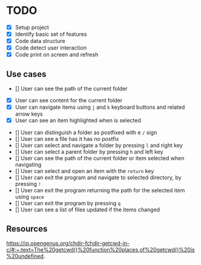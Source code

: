 # TODO

- [x] Setup project
- [x] Identify basic set of features
- [x] Code data structure
- [x] Code detect user interaction
- [x] Code print on screen and refresh

## Use cases
- [] User can see the path of the current folder
- [x] User can see content for the current folder
- [x] User can navigate items using `j` and `k` keyboard buttons and related arrow keys
- [x] User can see an item highlighted when is selected
- [] User can distinguish a folder as postfixed with e `/` sign
- [] User can see a file has it has no postfix
- [] User can select and navigate a folder by pressing `l`  and right key
- [] User can select a parent folder by pressing `h` and left key
- [] User can see the path of the current folder or item selected when navigating
- [] User can select and open an item with the `return` key
- [] User can exit the program and navigate to selected directory, by pressing `!`
- [] User can exit the program returning the path for the selected item using `space` 
- [] User can exit the program by pressing `q`
- [] User can see a list of files updated if the items changed

## Resources
https://iq.opengenus.org/chdir-fchdir-getcwd-in-c/#:~:text=The%20getcwd()%20function%20places,of%20getcwd()%20is%20undefined.